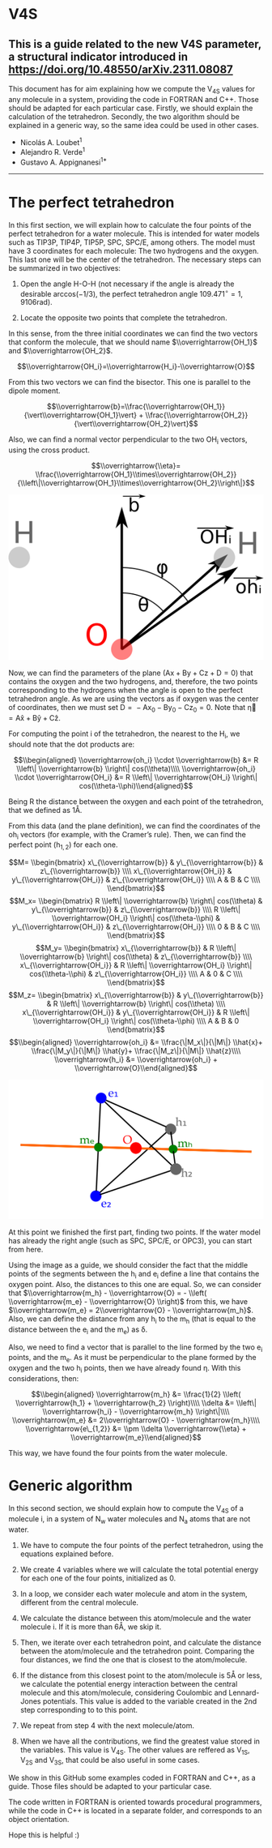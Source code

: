 # V4S
This is a guide related to the new V4S parameter, a structural indicator introduced in https://doi.org/10.48550/arXiv.2311.08087
---

  This document has for aim explaining how we compute the V<sub>4S</sub> values for any molecule in a system, providing the code in FORTRAN and C++. Those should be adapted for each particular case. Firstly, we should explain the calculation of the tetrahedron. Secondly, the two algorithm should be explained in a generic way, so the same idea could be used in other cases.

- Nicolás A. Loubet<sup>1</sup>
- Alejandro R. Verde<sup>1</sup>
- Gustavo A. Appignanesi<sup>1\*</sup>
---

# The perfect tetrahedron

In this first section, we will explain how to calculate the four points of the perfect tetrahedron for a water molecule. This is intended for water models such as TIP3P, TIP4P, TIP5P, SPC, SPC/E, among others. The model must have 3 coordinates for each molecule: The two hydrogens and the oxygen. This last one will be the center of the tetrahedron. The necessary steps can be summarized in two objectives:

1.  Open the angle H-O-H (not necessary if the angle is already the desirable arccos(−1/3), the perfect tetrahedron angle 109.471<sup>∘</sup> = 1, 9106rad).

2.  Locate the opposite two points that complete the tetrahedron.

In this sense, from the three initial coordinates we can find the two vectors that conform the molecule, that we should name $\\overrightarrow{OH_1}$ and $\\overrightarrow{OH_2}$.

$$\\overrightarrow{OH_i}=\\overrightarrow{H_i}-\\overrightarrow{O}$$

From this two vectors we can find the bisector. This one is parallel to the dipole moment.

$$\\overrightarrow{b}=\\frac{\\overrightarrow{OH_1}} {\vert\\overrightarrow{OH_1}\vert} + \\frac{\\overrightarrow{OH_2}} {\vert\\overrightarrow{OH_2}\vert}$$

Also, we can find a normal vector perpendicular to the two OH<sub>i</sub> vectors, using the cross product.

$$\\overrightarrow{\\eta}= \\frac{\\overrightarrow{OH_1}\\times\\overrightarrow{OH_2}} {\\left\|\\overrightarrow{OH_1}\\times\\overrightarrow{OH_2}\\right\|}$$

![Angles definitions](Diagram.png?raw=true "Angles")

Now, we can find the parameters of the plane (Ax + By + Cz + D = 0) that contains the oxygen and the two hydrogens, and, therefore, the two points corresponding to the hydrogens when the angle is open to the perfect tetrahedron angle. As we are using the vectors as if oxygen was the center of coordinates, then we must set D =  − Ax<sub>0</sub> − By<sub>0</sub> − Cz<sub>0</sub> = 0. Note that η⃗ = Ax̂ + Bŷ + Cẑ.

For computing the point i of the tetrahedron, the nearest to the H<sub>i</sub>, we should note that the dot products are:

$$\\begin{aligned}
    \\overrightarrow{oh_i} \\cdot \\overrightarrow{b} &= R \\left\| \\overrightarrow{b} \\right\| cos(\\theta)\\\\
    \\overrightarrow{oh_i} \\cdot \\overrightarrow{OH_i} &= R \\left\| \\overrightarrow{OH_i} \\right\| cos(\\theta-\\phi)\\end{aligned}$$

Being R the distance between the oxygen and each point of the tetrahedron, that we defined as 1Å.

From this data (and the plane definition), we can find the coordinates of the oh<sub>i</sub> vectors (for example, with the Cramer’s rule). Then, we can find the perfect point (h<sub>1, 2</sub>) for each one.

$$M=
    \\begin{bmatrix}
        x\_{\\overrightarrow{b}} & y\_{\\overrightarrow{b}} & z\_{\\overrightarrow{b}} \\\\
        x\_{\\overrightarrow{OH_i}} & y\_{\\overrightarrow{OH_i}} & z\_{\\overrightarrow{OH_i}} \\\\
        A & B & C \\\\
    \\end{bmatrix}$$
$$M_x=
    \\begin{bmatrix}
        R \\left\| \\overrightarrow{b} \\right\| cos(\\theta) & y\_{\\overrightarrow{b}} & z\_{\\overrightarrow{b}} \\\\
        R \\left\| \\overrightarrow{OH_i} \\right\| cos(\\theta-\\phi) & y\_{\\overrightarrow{OH_i}} & z\_{\\overrightarrow{OH_i}} \\\\
        0 & B & C \\\\
    \\end{bmatrix}$$
$$M_y=
    \\begin{bmatrix}
        x\_{\\overrightarrow{b}} & R \\left\| \\overrightarrow{b} \\right\| cos(\\theta) & z\_{\\overrightarrow{b}} \\\\
        x\_{\\overrightarrow{OH_i}} & R \\left\| \\overrightarrow{OH_i} \\right\| cos(\\theta-\\phi) & z\_{\\overrightarrow{OH_i}} \\\\
        A & 0 & C \\\\
    \\end{bmatrix}$$
$$M_z=
    \\begin{bmatrix}
        x\_{\\overrightarrow{b}} & y\_{\\overrightarrow{b}} & R \\left\| \\overrightarrow{b} \\right\| cos(\\theta) \\\\
        x\_{\\overrightarrow{OH_i}} & y\_{\\overrightarrow{OH_i}} & R \\left\| \\overrightarrow{OH_i} \\right\| cos(\\theta-\\phi) \\\\
        A & B & 0
    \\end{bmatrix}$$
$$\\begin{aligned}
    \\overrightarrow{oh_i} &=  \\frac{\|M_x\|}{\|M\|} \\hat{x}+ \\frac{\|M_y\|}{\|M\|} \\hat{y}+  \\frac{\|M_z\|}{\|M\|} \\hat{z}\\\\
    \\overrightarrow{h_i} &= \\overrightarrow{oh_i} + \\overrightarrow{O}\\end{aligned}$$

![Medium points](Tetrahedron.png?raw=true "Tetrahedron")

At this point we finished the first part, finding two points. If the water model has already the right angle (such as SPC, SPC/E, or OPC3), you can start from here.

Using the image as a guide, we should consider the fact that the middle points of the segments between the h<sub>i</sub> and e<sub>i</sub> define a line that contains the oxygen point. Also, the distances to this one are equal. So, we can consider that $\\overrightarrow{m_h} - \\overrightarrow{O} = - \\left( \\overrightarrow{m_e} - \\overrightarrow{O} \\right)$ from this, we have $\\overrightarrow{m_e} = 2\\overrightarrow{O} - \\overrightarrow{m_h}$. Also, we can define the distance from any h<sub>i</sub> to the m<sub>h</sub> (that is equal to the distance between the e<sub>i</sub> and the m<sub>e</sub>) as δ.

Also, we need to find a vector that is parallel to the line formed by the two e<sub>i</sub> points, and the m<sub>e</sub>. As it must be perpendicular to the plane formed by the oxygen and the two h<sub>i</sub> points, then we have already found η. With this considerations, then:

$$\\begin{aligned}
    \\overrightarrow{m_h} &=  \\frac{1}{2} \\left( \\overrightarrow{h_1} + \\overrightarrow{h_2} \\right)\\\\
    \\delta &= \\left\| \\overrightarrow{h_i} - \\overrightarrow{m_h} \\right\|\\\\
    \\overrightarrow{m_e} &= 2\\overrightarrow{O} - \\overrightarrow{m_h}\\\\
    \\overrightarrow{e\_{1,2}} &= \\pm \\delta \\overrightarrow{\\eta} + \\overrightarrow{m_e}\\end{aligned}$$

This way, we have found the four points from the water molecule.

# Generic algorithm

In this second section, we should explain how to compute the V<sub>4S</sub> of a molecule i, in a system of N<sub>w</sub> water molecules and N<sub>a</sub> atoms that are not water.

1.  We have to compute the four points of the perfect tetrahedron, using the equations explained before.

2.  We create 4 variables where we will calculate the total potential energy for each one of the four points, initialized as 0.

3.  In a loop, we consider each water molecule and atom in the system, different from the central molecule.

4.  We calculate the distance between this atom/molecule and the water molecule i. If it is more than 6Å, we skip it.

5.  Then, we iterate over each tetrahedron point, and calculate the distance between the atom/molecule and the tetrahedron point. Comparing the four distances, we find the one that is closest to the atom/molecule.

6.  If the distance from this closest point to the atom/molecule is 5Å or less, we calculate the potential energy interaction between the central molecule and this atom/molecule, considering Coulombic and Lennard-Jones potentials. This value is added to the variable created in the 2nd step corresponding to to this point.

7.  We repeat from step 4 with the next molecule/atom.

8.  When we have all the contributions, we find the greatest value stored in the variables. This value is V<sub>4S</sub>. The other values are reffered as V<sub>1S</sub>, V<sub>2S</sub> and V<sub>3S</sub>, that could be also useful in some cases.

We show in this GitHub some examples coded in FORTRAN and C++, as a guide. Those files should be adapted to your particular case.

The code written in FORTRAN is oriented towards procedural programmers, while the code in C++ is located in a separate folder, and corresponds to an object orientation.

Hope this is helpful :)
